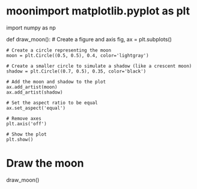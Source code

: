 # moonimport matplotlib.pyplot as plt
import numpy as np

def draw_moon():
    # Create a figure and axis
    fig, ax = plt.subplots()

    # Create a circle representing the moon
    moon = plt.Circle((0.5, 0.5), 0.4, color='lightgray')

    # Create a smaller circle to simulate a shadow (like a crescent moon)
    shadow = plt.Circle((0.7, 0.5), 0.35, color='black')

    # Add the moon and shadow to the plot
    ax.add_artist(moon)
    ax.add_artist(shadow)

    # Set the aspect ratio to be equal
    ax.set_aspect('equal')

    # Remove axes
    plt.axis('off')

    # Show the plot
    plt.show()

# Draw the moon
draw_moon()
